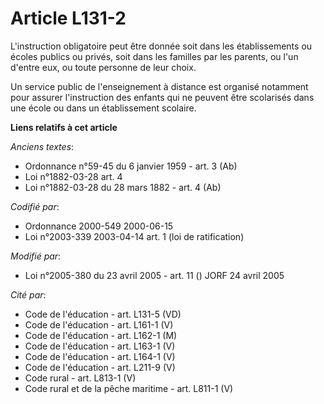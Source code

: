 # Article L131-2

L'instruction obligatoire peut être donnée soit dans les établissements ou écoles publics ou privés, soit dans les familles
par les parents, ou l'un d'entre eux, ou toute personne de leur choix.

Un service public de l'enseignement à distance est organisé notamment pour assurer l'instruction des enfants qui ne peuvent
être scolarisés dans une école ou dans un établissement scolaire.

**Liens relatifs à cet article**

_Anciens textes_:

  - Ordonnance n°59-45 du 6 janvier 1959 - art. 3 (Ab)
  - Loi n°1882-03-28 art. 4
  - Loi n°1882-03-28 du 28 mars 1882 - art. 4 (Ab)

_Codifié par_:

  - Ordonnance 2000-549 2000-06-15
  - Loi n°2003-339 2003-04-14 art. 1 (loi de ratification)

_Modifié par_:

  - Loi n°2005-380 du 23 avril 2005 - art. 11 () JORF 24 avril 2005

_Cité par_:

  - Code de l'éducation - art. L131-5 (VD)
  - Code de l'éducation - art. L161-1 (V)
  - Code de l'éducation - art. L162-1 (M)
  - Code de l'éducation - art. L163-1 (V)
  - Code de l'éducation - art. L164-1 (V)
  - Code de l'éducation - art. L211-9 (V)
  - Code rural - art. L813-1 (V)
  - Code rural et de la pêche maritime - art. L811-1 (V)
